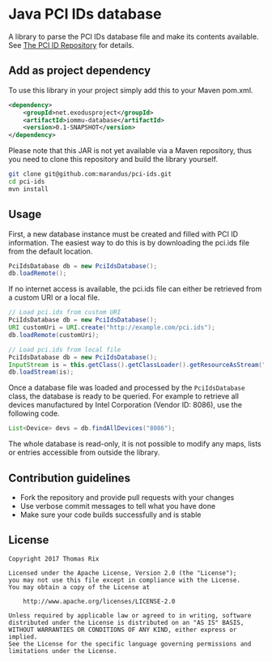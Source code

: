 # Java PCI IDs database

A library to parse the PCI IDs database file and make its contents available.
See [The PCI ID Repository](https://pci-ids.ucw.cz/) for details.

## Add as project dependency

To use this library in your project simply add this to your Maven pom.xml.

```xml
<dependency>
    <groupId>net.exodusproject</groupId>
    <artifactId>iommu-database</artifactId>
    <version>0.1-SNAPSHOT</version>
</dependency>
```

Please note that this JAR is not yet available via a Maven repository, thus you need to clone this
repository and build the library yourself.

```bash
git clone git@github.com:marandus/pci-ids.git
cd pci-ids
mvn install
```

## Usage

First, a new database instance must be created and filled with PCI ID information.
The easiest way to do this is by downloading the pci.ids file from the default location.

```java
PciIdsDatabase db = new PciIdsDatabase();
db.loadRemote();
```

If no internet access is available, the pci.ids file can either be retrieved from a custom URI or a
local file.

```java
// Load pci.ids from custom URI
PciIdsDatabase db = new PciIdsDatabase();
URI customUri = URI.create("http://example.com/pci.ids");
db.loadRemote(customUri);

// Load pci.ids from local file
PciIdsDatabase db = new PciIdsDatabase();
InputStream is = this.getClass().getClassLoader().getResourceAsStream("pci.ids");
db.loadStream(is);
```

Once a database file was loaded and processed by the `PciIdsDatabase` class, the database is ready
to be queried. For example to retrieve all devices manufactured by Intel Corporation
(Vendor ID: 8086), use the following code.

```java
List<Device> devs = db.findAllDevices("8086");
```

The whole database is read-only, it is not possible to modify any maps, lists or entries accessible
from outside the library.

## Contribution guidelines

* Fork the repository and provide pull requests with your changes
* Use verbose commit messages to tell what you have done
* Make sure your code builds successfully and is stable

## License

    Copyright 2017 Thomas Rix
 
    Licensed under the Apache License, Version 2.0 (the "License");
    you may not use this file except in compliance with the License.
    You may obtain a copy of the License at
 
        http://www.apache.org/licenses/LICENSE-2.0
 
    Unless required by applicable law or agreed to in writing, software
    distributed under the License is distributed on an "AS IS" BASIS,
    WITHOUT WARRANTIES OR CONDITIONS OF ANY KIND, either express or implied.
    See the License for the specific language governing permissions and
    limitations under the License.
